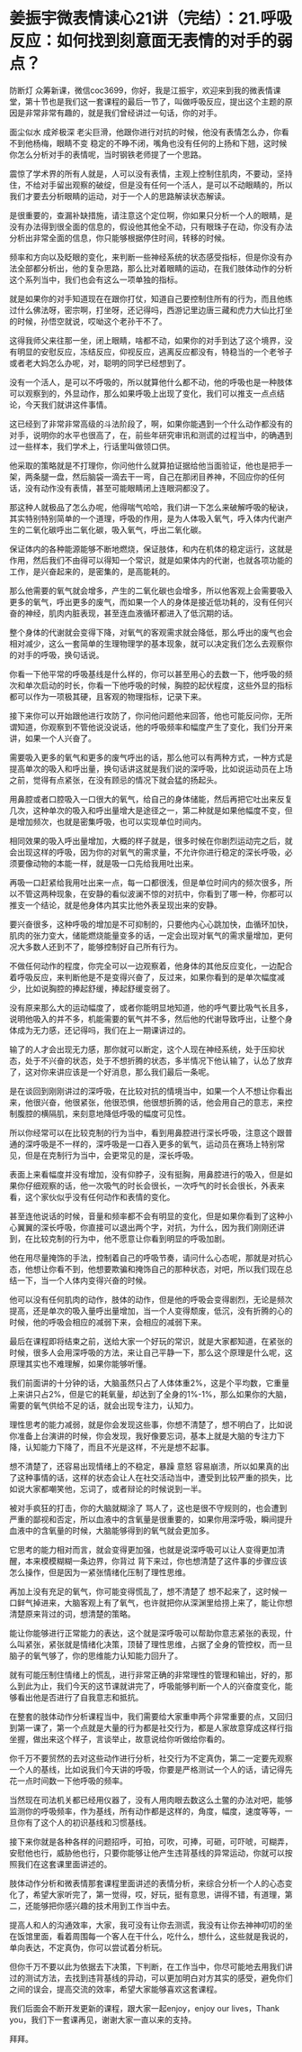 # 姜振宇微表情读心21讲（完结）：21.呼吸反应：如何找到刻意面无表情的对手的弱点？

防断灯 众筹新课，微信coc3699，你好，我是江振宇，欢迎来到我的微表情课堂，第十节也是我们这一套课程的最后一节了，叫做呼吸反应，提出这个主题的原因是非常非常有趣的，就是我们曾经讲过一句话，你的对手。

面尘似水 成斧极深 老尖巨滑，他跟你进行对抗的时候，他没有表情怎么办，你看不到他杨梅，眼睛不变 稳定的不睁不闭，嘴角也没有任何的上扬和下翘，这时候你怎么分析对手的表情呢，当时钢铁老师提了一个思路。

震惊了学术界的所有人就是，人可以没有表情，主观上控制住肌肉，不要动，坚持住，不给对手留出观察的破绽，但是没有任何一个活人，是可以不动眼睛的，所以我们才要去分析眼睛的运动，对于一个人的思路解读状态解读。

是很重要的，查漏补缺措施，请注意这个定位啊，你如果只分析一个人的眼睛，是没有办法得到很全面的信息的，假设他其他全不动，只有眼珠子在动，你没有办法分析出非常全面的信息，你只能够根据停住时间，转移的时候。

频率和方向以及眨眼的变化，来判断一些神经系统的状态感受指标，但是你没有办法全部都分析出，他的复杂思路，那么比对着眼睛的运动，在我们肢体动作的分析这个系列当中，我们也会有这么一项单独的指标。

就是如果你的对手知道现在在跟你打仗，知道自己要控制住所有的行为，而且他练过什么佛法呀，密宗啊，打坐呀，还记得吗，西游记里边唐三藏和虎力大仙比打坐的时候，孙悟空就说，哎呦这个老孙干不了。

这得我师父来往那一坐，闭上眼睛，啥都不动，如果你的对手到达了这个境界，没有明显的安慰反应，冻结反应，仰视反应，逃离反应都没有，特稳当的一个老爷子或者老大妈怎么办呢，对，聪明的同学已经想到了。

没有一个活人，是可以不呼吸的，所以就算他什么都不动，他的呼吸也是一种肢体可以观察到的，外显动作，那么如果呼吸上出现了变化，我们可以推支一点点结论，今天我们就讲这件事情。

这已经到了非常非常高级的斗法阶段了，啊，如果你能遇到一个什么动作都没有的对手，说明你的水平也很高了，在，前些年研究审讯和测谎的过程当中，的确遇到过一些样本，我们学术上，行话里叫做领口供。

他采取的策略就是不打理你，你问他什么就算拍证据给他当面验证，他也是把手一架，两条腿一盘，然后脑袋一滴去干一弯，自己在那闭目养神，不回应你的任何话，没有动作没有表情，甚至可能眼睛闭上连眼洞都没了。

那这种人就极品了怎么办呢，他得喘气哈哈，我们讲一下怎么来破解呼吸的秘诀，其实特别特别简单的一个道理，呼吸的作用，是为人体吸入氧气，呼入体内代谢产生的二氧化碳呼出二氧化碳，吸入氧气，呼出二氧化碳。

保证体内的各种能源能够不断地燃烧，保证肢体，和内在机体的稳定运行，这就是作用，然后我们不由得可以得知一个常识，就是如果体内的代谢，也就各项功能的工作，是兴奋起来的，是密集的，是高能耗的。

那么他需要的氧气就会增多，产生的二氧化碳也会增多，所以他客观上会需要吸入更多的氧气，呼出更多的废气，而如果一个人的身体是接近低功耗的，没有任何兴奋的神经，肌肉内脏表现，甚至连血液循环都进入了低沉期的话。

整个身体的代谢就会变得下降，对氧气的客观需求就会降低，那么呼出的废气也会相对减少，这么一套简单的生理物理学的基本现象，就可以决定我们怎么去观察你的对手的呼吸，换句话说。

你看一下他平常的呼吸基线是什么样的，你可以甚至用心的去数一下，他呼吸的频次和单次启动的时长，你看一下他呼吸的时候，胸腔的起伏程度，这些外显的指标都可以作为一项极其硬，且客观的物理指标，记录下来。

接下来你可以开始跟他进行攻防了，你问他问题他来回答，他也可能反问你，无所谓知道，你观察到不管他说没说话，他的呼吸频率和幅度产生了变化，我们分开来讲，如果一个人兴奋了。

需要吸入更多的氧气和更多的废气呼出的话，那么他可以有两种方式，一种方式是提高单次的吸入和呼出量，换句话讲这就是我们说的深呼吸，比如说运动员在上场之前，觉得有点紧张，在没有顾忌的情况下就会猛的扬起头。

用鼻腔或者口腔吸入一口很大的氧气，给自己的身体储能，然后再把它吐出来反复几次，这种单次的吸入和呼出量增大是途径之一，第二种就是如果他幅度不变，但是增加频次，也就是密集呼吸，也可以实现单位时间内。

相同效果的吸入呼出量增加，大概的样子就是，很多时候在你剧烈运动完之后，就会出现这样的呼吸，因为你的对氧气的需求量，不允许你进行稳定的深长呼吸，必须要像动物的本能一样，就是吸一口先给我用吐出来。

再吸一口赶紧给我用吐出来一点，每一口都很浅，但是单位时间内的频次很多，所以不管这两种现象，在安静的看似波澜不惊的对抗中，你看到了哪一种，你都可以推支一个结论，就是他身体内其实比他外表呈现出来的安静。

要兴奋很多，这种呼吸的增加是不可抑制的，只要他内心心跳加快，血循环加快，肌肉的张力变大，储能燃烧能量变多的话，一定会出现对氧气的需求量增加，更何况大多数人还到不了，能够控制好自己所有行为。

不做任何动作的程度，你完全可以一边观察着，他身体的其他反应变化，一边配合着呼吸反应，来判断他是不是变得兴奋了，反过来，如果你看到的是单次幅度减少，比如说胸腔的捧起舒缓，捧起舒缓变弱了。

没有原来那么大的运动幅度了，或者你能明显地知道，他的呼气要比吸气长且多，说明他吸入的并不多，机能需要的氧气并不多，然后他的代谢导致呼出，让整个身体成为无力感，还记得吗，我们在上一期课讲过的。

输了的人才会出现无力感，那你就可以断定，这个人现在神经系统，处于压抑状态，处于不兴奋的状态，处于不想折腾的状态，多半情况下他认输了，认怂了放弃了，这对你来讲应该是一个好消息，那么我们最后一条呢。

是在谈回到刚刚讲过的深呼吸，在比较对抗的情境当中，如果一个人不想让你看出来，他很兴奋，他很紧张，他很恐惧，他很想折腾的话，他会用自己的意志，来控制腹腔的横隔肌，来刻意地降低呼吸的幅度可见性。

所以你经常可以在比较克制的行为当中，看到用鼻腔进行深长呼吸，注意这个跟普通的深呼吸是不一样的，深呼吸是一口吞入更多的氧气，运动员在赛场上特别常见，但是在克制行为当中，会更常见的是，深长呼吸。

表面上来看幅度并没有增加，没有仰脖子，没有挺胸，用鼻腔进行的吸入，但是如果你仔细观察的话，他一次吸气的时长会很长，一次呼气的时长会很长，外表来看，这个家伙似乎没有任何动作和表情的变化。

甚至连他说话的时候，音量和频率都不会有明显的变化，但是如果你看到了这种小心翼翼的深长呼吸，你直接可以退出两个字，对抗，为什么，因为我们刚刚还讲到，在比较克制的行为中，他不愿意让你看到明显的呼吸加剧。

他在用尽量掩饰的手法，控制着自己的呼吸节奏，请问什么心态呢，那就是对抗心态，他想让你看不到，他想要欺骗和掩饰自己的那种状态，对吧，所以我们现在总结一下，当一个人体内变得兴奋的时候。

他可以没有任何肌肉的动作，肢体的动作，但是他的呼吸会变得剧烈，无论是频次提高，还是单次的吸入量呼出量增加，当一个人变得颓废，低沉，没有折腾的心的时候，他的呼吸会相应的减弱下来，会相应的减弱下来。

最后在课程即将结束之前，送给大家一个好玩的常识，就是大家都知道，在紧张的时候，很多人会用深呼吸的方法，来让自己平静一下，那么这个原理是什么呢，这原理其实也不难理解，如果你能够听懂。

我们前面讲的十分钟的话，大脑虽然只占了人体体重2%，这是个平均数，它重量上来讲只占2%，但是它的耗氧量，却达到了全身的1%-1%，那么如果你的大脑，需要的氧气供给不足的话，就会出现专注力，认知力。

理性思考的能力减弱，就是你会发现这些事，你想不清楚了，想不明白了，比如说你准备上台演讲的时候，你会发现，我好像要忘词，基本上就是大脑的专注力下降，认知能力下降了，而且不光是这样，不光是想不起事。

想不清楚了，还容易出现情绪上的不稳定，暴躁 意怒 容易崩溃，所以如果真的出了这种事情的话，这样的状态会让人在社交活动当中，遭受到比较严重的损失，比如说大家都嘲笑他，忘词了，或者辩论的时候说到一半。

被对手疯狂的打击，你的大脑就糊涂了 骂人了，这也是很不守规则的，也会遭到严重的鄙视和否定，所以血液中的含氧量是很重要的，如果你用深呼吸，瞬间提升血液中的含氧量的时候，大脑能够得到的氧气就会更加多。

它思考的能力相对而言，就会变得更加强，也就是说深呼吸可以让人变得更加清醒，本来模模糊糊一条边界，你背过 背下来过，你也想清楚了这件事的步骤应该怎么操作，但是因为一紧张情绪化压制了理性思维。

再加上没有充足的氧气，你可能变得慌乱了，想不清楚了 想不起来了，这时候一口鲜气掉进来，大脑客观上有了氧气，也许就把你从深渊里给捞上来了，能让你想清楚原来背过的词，想清楚的策略。

能让你能够进行正常能力的表达，这个就是深呼吸可以帮助你意志紧张的表现，什么叫紧张，紧张就是情绪化决策，顶替了理性思维，占据了全身的管控权，而一旦脑子的氧气够了，你的思维能力认知能力回升了。

就有可能压制住情绪上的慌乱，进行非常正确的非常理性的管理和输出，好的，那么到此为止，我们今天的这节课就讲完了，呼吸能够判断一个人的兴奋度变化，能够看出他是否进行了自我意志和抵抗。

在整套的肢体动作分析课程当中，我们需要给大家重申两个非常重要的点，又回归到第一课了，第一个点就是大量的行为都是社交行为，都是人家故意穿成这样行指坐握，做出来这个样子，言谈举止，故意说给你听做给你看的。

你千万不要贸然的去对这些动作进行分析，社交行为不定真伪，第二一定要先观察一个人的基线，比如说我们今天讲的呼吸，你要是严格测试一个人的话，请记得先花一点时间数一下他呼吸的频率。

当然现在司法机关都已经用仪器了，没有人用肉眼去数这么土鳖的办法对吧，能够监测你的呼吸频率，作为基线，所有动作都是这样的，角度，幅度，速度等等，一旦你有了这个人的初识基线和习惯基线。

接下来你就是各种各样的问题招呼，可拍，可吹，可捧，可砸，可吓唬，可糊弄，安慰他也行，威胁他也行，只要你能够让他产生违背基线的异常运动，你就可以按照我们在这套课里面讲述的。

肢体动作分析和微表情那套课程里面讲述的表情分析，来综合分析一个人的心态变化了，希望大家听完了，第一觉得，哎，好玩，挺有意思，讲得不错，有道理，第二，还能够把你感兴趣的技术用到工作当中去。

提高人和人的沟通效率，大家，我可没有让你去测谎，我没有让你去神神叨叨的坐在饭馆里面，看着周围每一个客人在干什么，吃什么，想什么，这些就是我说的，单向表达，不定真伪，你可以尝试着分析玩。

但你千万不要以此为依据去下决策，下判断，在工作当中，你尽可能地去用我们讲过的测试方法，去找到违背基线的异动，可以更加明白对方其实的感受，避免你们之间的误会，提高交流的效率，希望大家能够喜欢这套课程。

我们后面会不断开发更新的课程，跟大家一起enjoy，enjoy our lives，Thank you，我们下一套课再见，谢谢大家一直以来的支持。

拜拜。